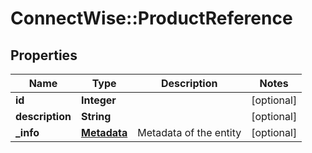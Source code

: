 # ConnectWise::ProductReference

## Properties
Name | Type | Description | Notes
------------ | ------------- | ------------- | -------------
**id** | **Integer** |  | [optional] 
**description** | **String** |  | [optional] 
**_info** | [**Metadata**](Metadata.md) | Metadata of the entity | [optional] 


